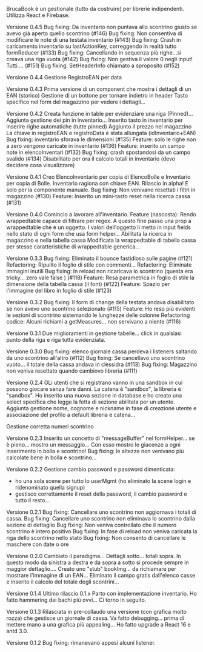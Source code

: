 BrucaBook è un gestionale (tutto da costruire) per librerie indipendenti.
Utilizza React e Firebase.

Versione 0.4.5
Bug fixing: Da inventario non puntava allo scontrino giusto se avevo già aperto quello scontrino (#146)
Bug fixing: Non consentiva di modificare le note di una testata inventario (#143)
Bug fixing: Crash in caricamento inventario su lastActionKey, correggendo in realtà tutto formReducer (#133)
Bug fixing: Cancellando in sequenza più righe...si creava una riga vuota (#142)
Bug fixing: Non gestiva il valore 0 negli input! Tutti.... (#151)
Bug fixing: SetHeaderInfo chiamato a sproposito (#152)


Versione 0.4.4 
Gestione RegistroEAN per data 

Versione 0.4.3
Prima versione di un component che mostra i dettagli di un EAN (storico)
Gestione di un bottone per tornare indietro in header
Tasto specifico nel form del magazzino per vedere i dettagli...

Versione 0.4.2 
Creata funzione in table per evidenziare una riga (Pinned)...
Aggiunta gestione dei pin in inventario...
Inserito tasto in inventario per inserire righe automatiche (tutte pinned)
Aggiunto il prezzo nel magazzino
La chiave in registroEAN e registroData è stata allungata (idInventario+EAN)
Bug fixing: inventario sforava le dimensioni (#135)
Feature: solo le righe non a zero vengono caricate in inventario (#136)
Feature: inserito un campo note in elencoInventari (#132)
Bug fixing: crash spostandosi da un campo svalido (#134)
Disabilitato per ora il calcolo totali in inventario (devo decidere cosa visualizzare)


Versione 0.4.1
Creo ElencoInventario per copia di ElencoBolle e Inventario per copia di Bolle.
Inventario ragiona con chiave EAN. Rilascio in alpha! E solo per la componente manuale.
Bug fixing: Non venivano resettati i filtri in magazzino (#130)
Feature: Inserito un mini-tasto reset nella ricerca cassa (#131)

Versione 0.4.0
Comincio a lavorare all'inventario.
Feature (nascosta): Rendo wrappedtable capace di filtrare per regex. A questo fine passo una prop a wrappedtable che è un oggetto.
					I valori dell'oggetto li metto in input fields nello stato di ogni form che usa form helper...
Abilitata la ricerca in magazzino e nella tabella cassa
Modificata la wrappedtable di tabella cassa per stesse caratteristiche di wrappedtable generica...


Versione 0.3.3
Bug fixing: Eliminato il bounce fastidioso sulle pagine (#121)
Refactoring: Ripulito il foglio di stile con commenti...
Refactoring: Eliminate immagini inutili
Bug fixing: In reload non ricaricava lo scontrino (questa era tricky... zero vale false ) (#118) 
Feature: Resa parametrica in foglio di stile la dimensione della tabella cassa (il font) (#122)
Feature: Spazio per l'immagine del libro in foglio di stile (#123)

Versione 0.3.2 
Bug fixing: Il form di change della testata andava disabilitato se non avevo uno scontrino selezionato (#115)
Feature: Ho reso più evidenti le sezioni di scontrino sistemando le lunghezze delle colonne
Refactoring codice: Alcuni richiami a getMeasures... non servivano a niente (#116)

Versione 0.3.1
Due miglioramenti in gestione tabelle... click in qualsiasi punto della riga e riga tutta evidenziata.


Versione 0.3.0
Bug fixing: elenco giornale cassa perdeva i listeners saltando da uno scontrino all'altro (#112)
Bug fixing: Se cancellavo uno scontrino vuoto... il totale della cassa andava in clessidra (#113)
Bug fixing: Magazzino non veniva resettato quando cambiovo libreria (#111)


Versione 0.2.4 
GLi utenti che si registrano vanno in una sandbox in cui possono giocare senza fare danni.
La catena è "sandbox", la libreria è "sandbox".
Ho inserito una nuova sezione in database e ho creato una select specifica che legge la fetta di sezione abilitata per un utente.
Aggiunta gestione nome, cognome e nickname in fase di creazione utente e associazione del profilo a default libreria e catena...

Gestione corretta numeri scontrino

Versione 0.2.3
Inserito un concetto di "messageBuffer" nel formHelper... se è pieno... mostro un messaggio...
Con esso mostro le giacenze a ogni inserimento in bolla e scontrino!
Bug fixing: le altezze non venivano più calcolate bene in bolla e scontrino...


Versione 0.2.2
Gestione cambio password e password dimenticata:
- ho una sola scene per tutto lo userMgmt (ho eliminato la scene login e ridenominato quella signup)
- gestisco correttamente il reset della password, il cambio password e tutto il resto... 


Versione 0.2.1
Bug fixing: Cancellare uno scontrino non aggiornava i totali di cassa.
Bug fixing: Cancellare uno scontrino non eliminava lo scontrino dalla sezione di dettaglio
Bug fixing: Non veniva controllato che il numero scontrino è intero positivo
Bug fixing: In fase di reload non veniva caricata la riga dello scontrino nello stato
Bug fixing: Non consento di cancellare le maschere con date o ore



Versione 0.2.0
Cambiato il paradigma... Dettagli sotto... totali sopra. In questo modo da sinistra a destra e da sopra a sotto si procede sempre
in maggior dettaglio....
Creato uno "stub" bookImg... da richiamare per mostrare l'immagine di un EAN...
Eliminato il campo gratis dall'elenco casse e inserito il calcolo del totale degli scontrini...


Versione 0.1.4 
Ultimo rilascio 0.1.x Parto con implementazione inventario. Ho fatto hammering dei bachi più ovvi... Ci torno in seguito.

Versione 0.1.3
Rilasciata in pre-collaudo una versione (con grafica molto rozza) che gestisce un giornale di cassa.
Va fatto debugging... prima di mettere mano a una grafica più appealing...
Ho fatto upgrade a React 16 e antd 3.0.


Versione 0.1.2
Bug fixing: rimanevano appesi alcuni listener. 

